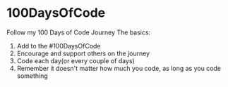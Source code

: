 # 100DaysOfCode
Follow my 100 Days of Code Journey
The basics:
1. Add to the #100DaysOfCode
2. Encourage and support others on the journey
3. Code each day(or every couple of days)
4. Remember it doesn't matter how much you code, as long as you code something


